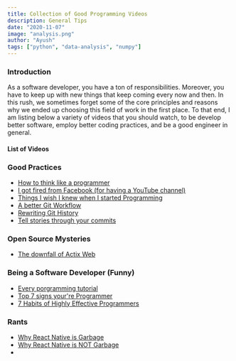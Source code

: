 ```yaml
---
title: Collection of Good Programming Videos
description: General Tips
date: "2020-11-07"
image: "analysis.png"
author: "Ayush"
tags: ["python", "data-analysis", "numpy"]
---
```


### Introduction
As a software developer, you have a ton of responsibilities. Moreover, you have to keep up with new things that keep coming every now and then. In this rush, we sometimes forget some of the core principles and reasons why we ended up choosing this field of work in the first place.
To that end, I am listing below a variety of videos that you should watch, to be develop better software, employ better coding practices, and be a good engineer in general.

#### List of Videos

### Good Practices
- [How to think like a programmer](https://www.youtube.com/watch?v=azcrPFhaY9k)
- [I got fired from Facebook (for having a YouTube channel)](https://www.youtube.com/watch?v=2pIJoPkh9IU)
- [Things I wish I knew when I started Programming](https://www.youtube.com/watch?v=GAgegNHVXxE)
- [A better Git Workflow](https://www.youtube.com/watch?v=f1wnYdLEpgI)
- [Rewriting Git History](https://www.youtube.com/watch?v=ElRzTuYln0M)
- [Tell stories through your commits](https://www.youtube.com/watch?v=qpdYRPL3SVE)

### Open Source Mysteries
- [The downfall of Actix Web](https://www.youtube.com/watch?v=enLUX1TtNyE)

### Being a Software Developer (Funny)
- [Every porgramming tutorial](https://www.youtube.com/watch?v=MAlSjtxy5ak)
- [Top 7 signs your're Programmer](https://www.youtube.com/watch?v=3sZbFPDzUZU)
- [7 Habits of Highly Effective Programmers](https://www.youtube.com/watch?v=W8ykZNSLDqE)

### Rants
- [Why React Native is Garbage](https://www.youtube.com/watch?v=NxJCSI7a8wk)
- [Why React Native is NOT Garbage](https://www.youtube.com/watch?v=ptTfQvbu9Ko)
-

